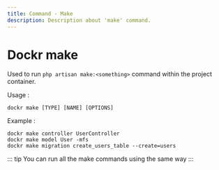 ```yaml
---
title: Command - Make
description: Description about 'make' command.
---
```


# Dockr make

Used to run `php artisan make:<something>` command within the project container.

Usage :

```
dockr make [TYPE] [NAME] [OPTIONS]
```

Example :

```
dockr make controller UserController
dockr make model User -mfs
dockr make migration create_users_table --create=users
```

::: tip
You can run all the make commands using the same way
:::
